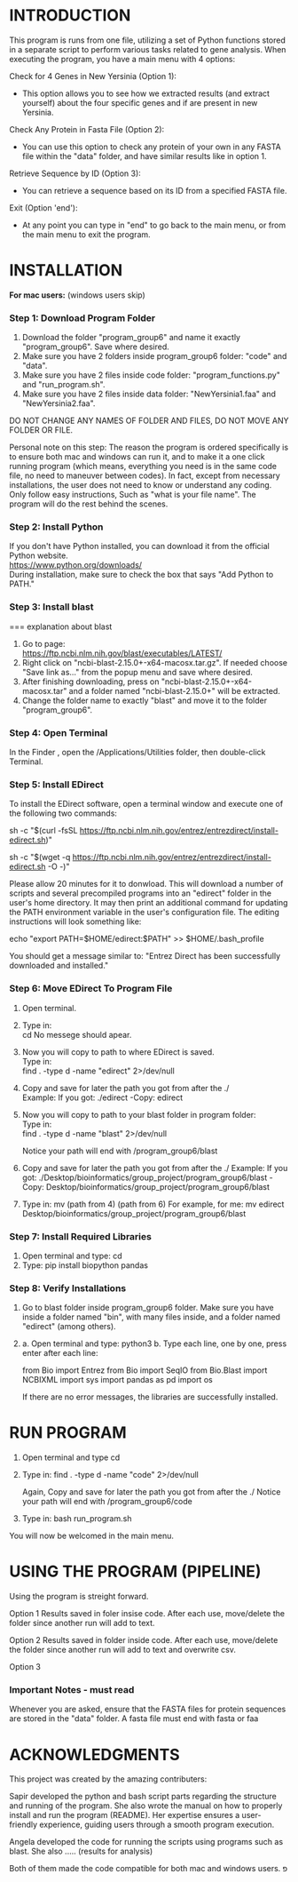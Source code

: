 # INTRODUCTION #

This program is runs from one file, utilizing a set of Python functions stored in a separate script to perform various tasks related to gene analysis. 
When executing the program, you have a main menu with 4 options:

Check for 4 Genes in New Yersinia (Option 1):  
  * This option allows you to see how we extracted results (and extract yourself) about the four specific genes and if are present in new Yersinia.

Check Any Protein in Fasta File (Option 2):  
  * You can use this option to check any protein of your own in any FASTA file within the "data" folder, and have similar results like in option 1.

Retrieve Sequence by ID (Option 3):  
  * You can retrieve a sequence based on its ID from a specified FASTA file.

Exit (Option 'end'):
  * At any point you can type in "end" to go back to the main menu, or from the main menu to exit the program.


# INSTALLATION #

**For mac users:** (windows users skip)

### Step 1: Download Program Folder  
  1. Download the folder "program_group6" and name it exactly "program_group6". Save where desired.
  2. Make sure you have 2 folders inside program_group6 folder: "code" and "data".
  3. Make sure you have 2 files inside code folder: "program_functions.py" and "run_program.sh".
  4. Make sure you have 2 files inside data folder: "NewYersinia1.faa" and "NewYersinia2.faa".

DO NOT CHANGE ANY NAMES OF FOLDER AND FILES, DO NOT MOVE ANY FOLDER OR FILE.

Personal note on this step: The reason the program is ordered specifically is to ensure both mac and windows can run it, and to make it a one click running program
(which means, everything you need is in the same code file, no need to maneuver between codes).
In fact, except from necessary installations, the user does not need to know or understand any coding. Only follow easy instructions,
Such as "what is your file name". The program will do the rest behind the scenes.


### Step 2: Install Python
  
  If you don't have Python installed, you can download it from the official Python website.   
  https://www.python.org/downloads/  
  During installation, make sure to check the box that says "Add Python to PATH."

### Step 3: Install blast

=== explanation about blast

  1. Go to page:   
  https://ftp.ncbi.nlm.nih.gov/blast/executables/LATEST/  
  2. Right click on "ncbi-blast-2.15.0+-x64-macosx.tar.gz". If needed choose "Save link as…" from the popup menu and save where desired.
  3. After finishing downloading, press on "ncbi-blast-2.15.0+-x64-macosx.tar" and a folder named "ncbi-blast-2.15.0+" will be extracted.
  4. Change the folder name to exactly "blast" and move it to the folder "program_group6".

### Step 4: Open Terminal
  In the Finder , open the /Applications/Utilities folder, then double-click Terminal.


### Step 5: Install EDirect

  To install the EDirect software, open a terminal window and execute one of the following two commands:

  sh -c "$(curl -fsSL https://ftp.ncbi.nlm.nih.gov/entrez/entrezdirect/install-edirect.sh)"

  sh -c "$(wget -q https://ftp.ncbi.nlm.nih.gov/entrez/entrezdirect/install-edirect.sh -O -)"
  
  Please allow 20 minutes for it to donwload. This will download a number of scripts and several precompiled programs into an "edirect" folder in the user's home directory. 
  It may then print an additional command for updating the PATH environment variable in the user's configuration file. The editing instructions will look something like:

  echo "export PATH=\$HOME/edirect:\$PATH" >> $HOME/.bash_profile

  You should get a message similar to: "Entrez Direct has been successfully downloaded and installed."

### Step 6: Move EDirect To Program File

  1. Open terminal.  
  2. Type in:  
     cd
  No messege should apear.
  3. Now you will copy to path to where EDirect is saved.  
     Type in:  
     find . -type d -name "edirect" 2>/dev/null
  4. Copy and save for later the path you got from after the ./  
     Example: If you got: ./edirect -Copy: edirect
  5. Now you will copy to path to your blast folder in program folder:  
     Type in:  
     find . -type d -name "blast" 2>/dev/null

     Notice your path will end with /program_group6/blast
  6. Copy and save for later the path you got from after the ./
     Example: If you got: ./Desktop/bioinformatics/group_project/program_group6/blast -Copy: Desktop/bioinformatics/group_project/program_group6/blast
  7. Type in:
     mv (path from 4) (path from 6)
     For example, for me:
     mv edirect Desktop/bioinformatics/group_project/program_group6/blast

### Step 7: Install Required Libraries
  1. Open terminal and type:
     cd
  2. Type:
     pip install biopython pandas

### Step 8: Verify Installations
  1. Go to blast folder inside program_group6 folder. Make sure you have inside a folder named "bin", with many files inside, and a folder named "edirect" (among others).
  
  2. a. Open terminal and type:
        python3
     b. Type each line, one by one, press enter after each line:

        from Bio import Entrez
        from Bio import SeqIO
        from Bio.Blast import NCBIXML
        import sys
        import pandas as pd
        import os

     If there are no error messages, the libraries are successfully installed.

# RUN PROGRAM #

1. Open terminal and type
   cd
2. Type in:
   find . -type d -name "code" 2>/dev/null

   Again, Copy and save for later the path you got from after the ./
   Notice your path will end with /program_group6/code
   
3. Type in:
   bash run_program.sh

You will now be welcomed in the main menu.

# USING THE PROGRAM (PIPELINE) #

Using the program is streight forward. 

Option 1
Results saved in foler insise code.
After each use, move/delete the folder since another run will add to text.

Option 2
Results saved in folder inside code.
After each use, move/delete the folder since another run will add to text and overwrite csv.

Option 3


### Important Notes - must read

Whenever you are asked, ensure that the FASTA files for protein sequences are stored in the "data" folder.
A fasta file must end with fasta or faa

# ACKNOWLEDGMENTS #

This project was created by the amazing contributers:

Sapir developed the python and bash script parts regarding the structure and running of the program. She also wrote the manual on how to properly install and run the program (README). Her expertise ensures a user-friendly experience, guiding users through a smooth program execution.

Angela developed the code for running the scripts using programs such as blast. She also ..... (results for analysis)

Both of them made the code compatible for both mac and windows users.
פ

    
  

